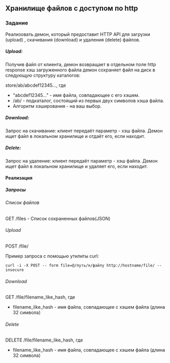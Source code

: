 ## Хранилище файлов с доступом по http

### Задание
Реализовать демон, который предоставит HTTP API для загрузки (upload) ,
скачивания (download) и удаления (delete) файлов.

##### Upload:
Получив файл от клиента, демон возвращает в отдельном поле http
response хэш загруженного файла демон сохраняет файл на диск в следующую структуру каталогов:

store/ab/abcdef12345..., где 
* "abcdef12345..." - имя файла, совпадающее с его хэшем.
* /ab/  - подкаталог, состоящий из первых двух символов хэша файла.
* Алгоритм хэширования - на ваш выбор.

##### Download:
Запрос на скачивание: клиент передаёт параметр - хэш файла. Демон ищет
файл в локальном хранилище и отдаёт его, если находит.

##### Delete:
Запрос на удаление: клиент передаёт параметр - хэш файла. Демон ищет
файл в локальном хранилище и удаляет его, если находит.


#### Реализация
##### Запросы
###### Список файлов
GET /files - Список сохраненных файлов(JSON)
###### Upload
POST /file/

Пример запроса с помощью утилиты curl:
 
    curl -i -X POST -- form file=@/путь/к/файлу http://hostname/file/ --insecure

###### Download
GET /file/filename_like_hash, где
* filename_like_hash - имя файла, совпадающее с хэшем файла (длина 32 символа)

###### Delete
DELETE /file/filename_like_hash, где
* filename_like_hash - имя файла, совпадающее с хэшем файла (длина 32 символа)

